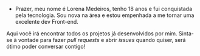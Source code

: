 - Prazer, meu nome é Lorena Medeiros, tenho 18 anos e fui conquistada pela tecnologia. Sou nova na área e estou empenhada a me tornar uma excelente dev Front-end.

Aqui você irá encontrar todos os projetos já desenvolvidos por mim. Sinta-se à vontade para fazer _pull requests_ e abrir _issues_ quando quiser, será ótimo poder conversar contigo!


<!---
lorenamsilva/lorenamsilva is a ✨ special ✨ repository because its `README.md` (this file) appears on your GitHub profile.
You can click the Preview link to take a look at your changes.
--->
